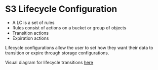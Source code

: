 # S3 Lifecycle Configuration

* A LC is a set of rules
* Rules consist of actions on a bucket or group of objects
* Transition actions
* Expiration actions

Lifecycle configurations allow the user to set how they want their data to transition or expire through storage configurations.

Visual diagram for lifecycle transitions [here](snips/s3%20lifecycle%20config.PNG)
